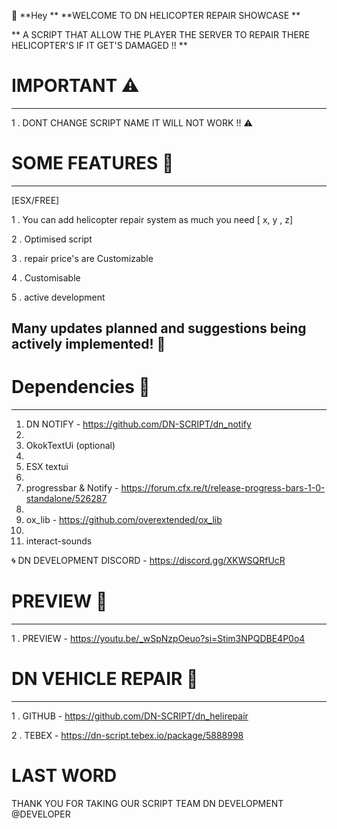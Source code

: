 👋 **Hey ** **WELCOME TO DN HELICOPTER REPAIR SHOWCASE **

** A SCRIPT THAT ALLOW THE PLAYER THE SERVER TO REPAIR THERE HELICOPTER'S IF IT GET'S DAMAGED !! **

# IMPORTANT ⚠️
-----------

1 . DONT CHANGE SCRIPT NAME IT WILL NOT WORK !! ⚠️

# SOME FEATURES 🌟
------------------
[ESX/FREE]

1 . You can add helicopter repair system as much you need [ x, y , z]

2 . Optimised script 

3 . repair price's are Customizable

4 . Customisable

5 . active development

 **Many updates planned and suggestions being actively implemented!** 🚁
 -----------------------------------------------------------------------

 # Dependencies 🚁
 ------------------

 1.  DN NOTIFY  - https://github.com/DN-SCRIPT/dn_notify
 2.  
 3.  OkokTextUi (optional)
 4.  
 5.  ESX textui
 6.  
 7.  progressbar & Notify - https://forum.cfx.re/t/release-progress-bars-1-0-standalone/526287
 8.  
 9.  ox_lib  - https://github.com/overextended/ox_lib
 10.  
 11.  interact-sounds  



🌀 DN DEVELOPMENT DISCORD - https://discord.gg/XKWSQRfUcR


# PREVIEW 🚁
-------------

1 . PREVIEW  - https://youtu.be/_wSpNzpOeuo?si=Stim3NPQDBE4P0o4

# DN VEHICLE REPAIR 🚁
-----------------------

1 . GITHUB - https://github.com/DN-SCRIPT/dn_helirepair

2 . TEBEX - https://dn-script.tebex.io/package/5888998


# LAST WORD

THANK YOU FOR TAKING OUR SCRIPT 
TEAM DN DEVELOPMENT
@DEVELOPER


   


